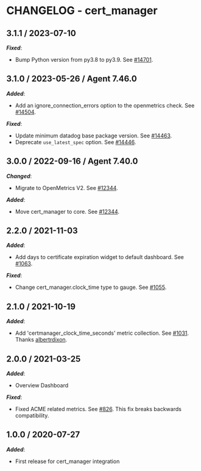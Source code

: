 # CHANGELOG - cert_manager

## 3.1.1 / 2023-07-10

***Fixed***:

* Bump Python version from py3.8 to py3.9. See [#14701](https://github.com/DataDog/integrations-core/pull/14701).

## 3.1.0 / 2023-05-26 / Agent 7.46.0

***Added***:

* Add an ignore_connection_errors option to the openmetrics check. See [#14504](https://github.com/DataDog/integrations-core/pull/14504).

***Fixed***:

* Update minimum datadog base package version. See [#14463](https://github.com/DataDog/integrations-core/pull/14463).
* Deprecate `use_latest_spec` option. See [#14446](https://github.com/DataDog/integrations-core/pull/14446).

## 3.0.0 / 2022-09-16 / Agent 7.40.0

***Changed***:

* Migrate to OpenMetrics V2. See [#12344](https://github.com/DataDog/integrations-core/pull/12344).

***Added***:

* Move cert_manager to core. See [#12344](https://github.com/DataDog/integrations-core/pull/12344).

## 2.2.0 / 2021-11-03

***Added***:

* Add days to certificate expiration widget to default dashboard. See [#1063](https://github.com/DataDog/integrations-extras/pull/1063).

***Fixed***:

* Change cert_manager.clock_time type to gauge. See [#1055](https://github.com/DataDog/integrations-extras/pull/1055).

## 2.1.0 / 2021-10-19

***Added***:

* Add 'certmanager_clock_time_seconds' metric collection. See [#1031](https://github.com/DataDog/integrations-extras/pull/1031). Thanks [albertrdixon](https://github.com/albertrdixon).

## 2.0.0 / 2021-03-25

***Added***:

* Overview Dashboard

***Fixed***:

* Fixed ACME related metrics. See [#826](https://github.com/DataDog/integrations-extras/pull/826). This fix breaks backwards compatibility.

## 1.0.0 / 2020-07-27

***Added***:

* First release for cert_manager integration

 